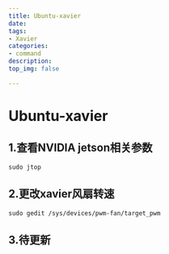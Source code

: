 ```yaml
---
title: Ubuntu-xavier
date:
tags: 
- Xavier
categories:
- command
description:
top_img: false

---
```


# Ubuntu-xavier

## 1.查看NVIDIA jetson相关参数

```shell
sudo jtop
```



## 2.更改xavier风扇转速

```shell
sudo gedit /sys/devices/pwm-fan/target_pwm
```



## 3.待更新